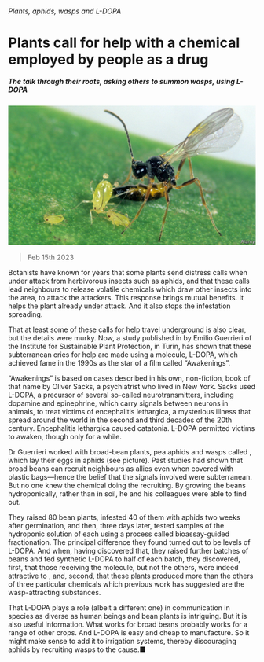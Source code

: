 ###### Plants, aphids, wasps and L-DOPA

# Plants call for help with a chemical employed by people as a drug 

##### The talk through their roots, asking others to summon wasps, using L-DOPA 

![image](images/20230218_STP505.jpg) 

> Feb 15th 2023 

Botanists have known for years that some plants send distress calls when under attack from herbivorous insects such as aphids, and that these calls lead neighbours to release volatile chemicals which draw other insects into the area, to attack the attackers. This response brings mutual benefits. It helps the plant already under attack. And it also stops the infestation spreading.

That at least some of these calls for help travel underground is also clear, but the details were murky. Now, a study published in  by Emilio Guerrieri of the Institute for Sustainable Plant Protection, in Turin, has shown that these subterranean cries for help are made using a molecule, L-DOPA, which achieved fame in the 1990s as the star of a film called “Awakenings”.

“Awakenings” is based on cases described in his own, non-fiction, book of that name by Oliver Sacks, a psychiatrist who lived in New York. Sacks used L-DOPA, a precursor of several so-called neurotransmitters, including dopamine and epinephrine, which carry signals between neurons in animals, to treat victims of encephalitis lethargica, a mysterious illness that spread around the world in the second and third decades of the 20th century. Encephalitis lethargica caused catatonia. L-DOPA permitted victims to awaken, though only for a while.

Dr Guerrieri worked with broad-bean plants, pea aphids and wasps called , which lay their eggs in aphids (see picture). Past studies had shown that broad beans can recruit neighbours as allies even when covered with plastic bags—hence the belief that the signals involved were subterranean. But no one knew the chemical doing the recruiting. By growing the beans hydroponically, rather than in soil, he and his colleagues were able to find out.

They raised 80 bean plants, infested 40 of them with aphids two weeks after germination, and then, three days later, tested samples of the hydroponic solution of each using a process called bioassay-guided fractionation. The principal difference they found turned out to be levels of L-DOPA. And when, having discovered that, they raised further batches of beans and fed synthetic L-DOPA to half of each batch, they discovered, first, that those receiving the molecule, but not the others, were indeed attractive to , and, second, that these plants produced more than the others of three particular chemicals which previous work has suggested are the wasp-attracting substances.

That L-DOPA plays a role (albeit a different one) in communication in species as diverse as human beings and bean plants is intriguing. But it is also useful information. What works for broad beans probably works for a range of other crops. And L-DOPA is easy and cheap to manufacture. So it might make sense to add it to irrigation systems, thereby discouraging aphids by recruiting wasps to the cause.■


